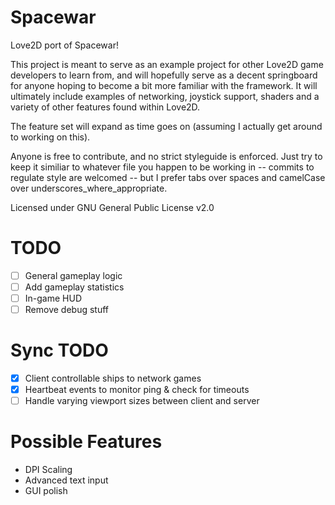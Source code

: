 # Spacewar
Love2D port of Spacewar!

This project is meant to serve as an example project for other Love2D game developers to learn from, and will hopefully serve as a decent springboard for anyone hoping to become a bit more familiar with the framework. It will ultimately include examples of networking, joystick support, shaders and a variety of other features found within Love2D.

The feature set will expand as time goes on (assuming I actually get around to working on this).

Anyone is free to contribute, and no strict styleguide is enforced. Just try to keep it similiar to whatever file you happen to be working in -- commits to regulate style are welcomed -- but I prefer tabs over spaces and camelCase over underscores_where_appropriate.

Licensed under GNU General Public License v2.0

# TODO

- [ ] General gameplay logic
- [ ] Add gameplay statistics
- [ ] In-game HUD
- [ ] Remove debug stuff

# Sync TODO

- [x] Client controllable ships to network games
- [x] Heartbeat events to monitor ping & check for timeouts
- [ ] Handle varying viewport sizes between client and server

# Possible Features

- DPI Scaling
- Advanced text input
- GUI polish
